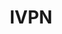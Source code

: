 ---
codehost: https://github.com/ivpn
logohandle: ivpnnet
sort: ivpn
title: IVPN
twitter: https://x.com/ivpnnet
website: https://www.ivpn.net/
---